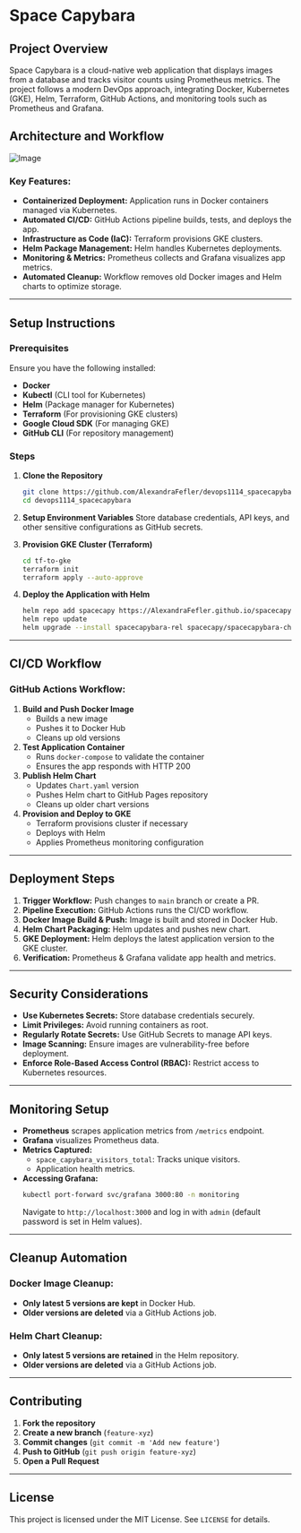 # Space Capybara

## Project Overview
Space Capybara is a cloud-native web application that displays images from a database and tracks visitor counts using Prometheus metrics. The project follows a modern DevOps approach, integrating Docker, Kubernetes (GKE), Helm, Terraform, GitHub Actions, and monitoring tools such as Prometheus and Grafana.

## Architecture and Workflow
![Image](https://github.com/user-attachments/assets/9bb724b1-8d61-4475-bbf0-71d86c73458e)

### Key Features:
- **Containerized Deployment:** Application runs in Docker containers managed via Kubernetes.
- **Automated CI/CD:** GitHub Actions pipeline builds, tests, and deploys the app.
- **Infrastructure as Code (IaC):** Terraform provisions GKE clusters.
- **Helm Package Management:** Helm handles Kubernetes deployments.
- **Monitoring & Metrics:** Prometheus collects and Grafana visualizes app metrics.
- **Automated Cleanup:** Workflow removes old Docker images and Helm charts to optimize storage.

---

## Setup Instructions
### Prerequisites
Ensure you have the following installed:
- **Docker**
- **Kubectl** (CLI tool for Kubernetes)
- **Helm** (Package manager for Kubernetes)
- **Terraform** (For provisioning GKE clusters)
- **Google Cloud SDK** (For managing GKE)
- **GitHub CLI** (For repository management)

### Steps
1. **Clone the Repository**
   ```sh
   git clone https://github.com/AlexandraFefler/devops1114_spacecapybara.git
   cd devops1114_spacecapybara
   ```
2. **Setup Environment Variables**
   Store database credentials, API keys, and other sensitive configurations as GitHub secrets.

3. **Provision GKE Cluster (Terraform)**
   ```sh
   cd tf-to-gke
   terraform init
   terraform apply --auto-approve
   ```

4. **Deploy the Application with Helm**
   ```sh
   helm repo add spacecapy https://AlexandraFefler.github.io/spacecapy-helm-chart
   helm repo update
   helm upgrade --install spacecapybara-rel spacecapy/spacecapybara-chart --namespace default
   ```

---

## CI/CD Workflow
### GitHub Actions Workflow:
1. **Build and Push Docker Image**
   - Builds a new image
   - Pushes it to Docker Hub
   - Cleans up old versions
2. **Test Application Container**
   - Runs `docker-compose` to validate the container
   - Ensures the app responds with HTTP 200
3. **Publish Helm Chart**
   - Updates `Chart.yaml` version
   - Pushes Helm chart to GitHub Pages repository
   - Cleans up older chart versions
4. **Provision and Deploy to GKE**
   - Terraform provisions cluster if necessary
   - Deploys with Helm
   - Applies Prometheus monitoring configuration

---

## Deployment Steps
1. **Trigger Workflow:** Push changes to `main` branch or create a PR.
2. **Pipeline Execution:** GitHub Actions runs the CI/CD workflow.
3. **Docker Image Build & Push:** Image is built and stored in Docker Hub.
4. **Helm Chart Packaging:** Helm updates and pushes new chart.
5. **GKE Deployment:** Helm deploys the latest application version to the GKE cluster.
6. **Verification:** Prometheus & Grafana validate app health and metrics.

---

## Security Considerations
- **Use Kubernetes Secrets:** Store database credentials securely.
- **Limit Privileges:** Avoid running containers as root.
- **Regularly Rotate Secrets:** Use GitHub Secrets to manage API keys.
- **Image Scanning:** Ensure images are vulnerability-free before deployment.
- **Enforce Role-Based Access Control (RBAC):** Restrict access to Kubernetes resources.

---

## Monitoring Setup
- **Prometheus** scrapes application metrics from `/metrics` endpoint.
- **Grafana** visualizes Prometheus data.
- **Metrics Captured:**
  - `space_capybara_visitors_total`: Tracks unique visitors.
  - Application health metrics.
- **Accessing Grafana:**
  ```sh
  kubectl port-forward svc/grafana 3000:80 -n monitoring
  ```
  Navigate to `http://localhost:3000` and log in with `admin` (default password is set in Helm values).

---

## Cleanup Automation
### Docker Image Cleanup:
- **Only latest 5 versions are kept** in Docker Hub.
- **Older versions are deleted** via a GitHub Actions job.

### Helm Chart Cleanup:
- **Only latest 5 versions are retained** in the Helm repository.
- **Older versions are deleted** via a GitHub Actions job.

---

## Contributing
1. **Fork the repository**
2. **Create a new branch** (`feature-xyz`)
3. **Commit changes** (`git commit -m 'Add new feature'`)
4. **Push to GitHub** (`git push origin feature-xyz`)
5. **Open a Pull Request**

---

## License
This project is licensed under the MIT License. See `LICENSE` for details.

